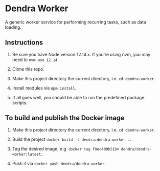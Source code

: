 # Dendra Worker

A generic worker service for performing recurring tasks, such as data loading.

## Instructions

1. Be sure you have Node version 12.14.x. If you’re using nvm, you may need to `nvm use 12.14`.

2. Clone this repo.

3. Make this project directory the current directory, i.e. `cd dendra-worker`.

4. Install modules via `npm install`.

5. If all goes well, you should be able to run the predefined package scripts.

## To build and publish the Docker image

1. Make this project directory the current directory, i.e. `cd dendra-worker`.

2. Build the project `docker build -t dendra:dendra-worker .`.

3. Tag the desired image, e.g. `docker tag f0ec409b5194 dendra/dendra-worker:latest`.

4. Push it via `docker push dendra/dendra-worker`.
